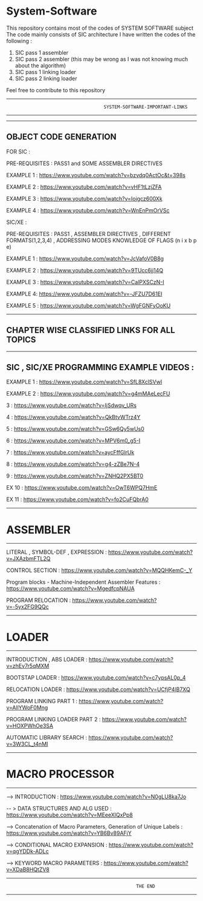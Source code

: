 # System-Software

This repository contains most of the codes of SYSTEM SOFTWARE subject 
The code mainly consists of SIC architecture 
I have written the codes of the following :
1. SIC pass 1 assembler
2. SIC pass 2 assembler (this may be wrong as I was not knowing much about the algorithm)
3. SIC pass 1 linking loader 
4. SIC pass 2 linking loader

Feel free to contribute to this repository


-------------------------------------------------------------------------------------------------------------------------------------------------------------------------------------------------------------------
										SYSTEM-SOFTWARE-IMPORTANT-LINKS
-------------------------------------------------------------------------------------------------------------------------------------------------------------------------------------------------------------------


----------------------------------------------
OBJECT CODE GENERATION
----------------------------------------------

FOR SIC :

PRE-REQUISITES : PASS1 and SOME ASSEMBLER DIRECTIVES

EXAMPLE 1 : https://www.youtube.com/watch?v=bzvdq0ActOc&t=398s

EXAMPLE 2 : https://www.youtube.com/watch?v=vHF1tLzjZFA

EXAMPLE 3 : https://www.youtube.com/watch?v=Iojgcz600Xk

EXAMPLE 4 : https://www.youtube.com/watch?v=WnEnPmOrVSc

SIC/XE : 

PRE-REQUISITES : PASS1 , ASSEMBLER DIRECTIVES , DIFFERENT FORMATS(1,2,3,4) , ADDRESSING MODES
		 KNOWLEDGE OF FLAGS (n i x b p e)

EXAMPLE 1 : https://www.youtube.com/watch?v=JcVafoV0B8g

EXAMPLE 2 : https://www.youtube.com/watch?v=9TUcc6jj14Q

EXAMPLE 3 : https://www.youtube.com/watch?v=CalPXSCzN-I

EXAMPLE 4: https://www.youtube.com/watch?v=-JFZU7D61EI

EXAMPLE 5 : https://www.youtube.com/watch?v=WgFGNFyOoKU



--------------------------------------------------
CHAPTER WISE CLASSIFIED LINKS FOR ALL TOPICS 
--------------------------------------------------


--------------------------------------------------------
SIC , SIC/XE PROGRAMMING EXAMPLE VIDEOS :
--------------------------------------------------------

EXAMPLE 1 : https://www.youtube.com/watch?v=SfL8XclSVwI

EXAMPLE 2 : https://www.youtube.com/watch?v=g4mMAeLecFU

3 : https://www.youtube.com/watch?v=IjSdwqv_URs

4 : https://www.youtube.com/watch?v=QkBtvWTrz4Y

5 : https://www.youtube.com/watch?v=GSw6Qy5wUs0

6 : https://www.youtube.com/watch?v=MPV6m0_g5-I

7 : https://www.youtube.com/watch?v=aycFffGlrUk

8 : https://www.youtube.com/watch?v=g4-zZBe7N-4

9 : https://www.youtube.com/watch?v=ZNHQ2PX5BT0

EX 10 : https://www.youtube.com/watch?v=OwT6WPQ7HmE


EX 11 : https://www.youtube.com/watch?v=fo2CuFQbrA0


--------------------------------------------------------
# ASSEMBLER 
--------------------------------------------------------

LITERAL , SYMBOL-DEF , EXPRESSION : https://www.youtube.com/watch?v=JXAzbmFTL2Q

CONTROL SECTION : https://www.youtube.com/watch?v=MQQHKemC-_Y

Program blocks - Machine-Independent Assembler Features : https://www.youtube.com/watch?v=MgedfcpNAUA

PROGRAM RELOCATION : https://www.youtube.com/watch?v=-5yx2FG9QQc


--------------------------------------------------------
# LOADER 
--------------------------------------------------------

INTRODUCTION , ABS LOADER : https://www.youtube.com/watch?v=zhEv7r5qMXM

BOOTSTAP LOADER : https://www.youtube.com/watch?v=c7ypsAL0p_4

RELOCATION LOADER : https://www.youtube.com/watch?v=UCfjP4lB7XQ

PROGRAM LINKING PART 1 : https://www.youtube.com/watch?v=AllYWoF0Mng

PROGRAM LINKING LOADER PART 2 : https://www.youtube.com/watch?v=HOXPWhOe3SA

AUTOMATIC LIBRARY SEARCH : https://www.youtube.com/watch?v=3W3CL_t4nMI


--------------------------------------------------------
# MACRO PROCESSOR 
--------------------------------------------------------

--> INTRODUCTION : https://www.youtube.com/watch?v=N0gLU8ka7Jo

-- > DATA STRUCTURES AND ALG USED : https://www.youtube.com/watch?v=MEeeXlQxPp8

--> Concatenation of Macro Parameters, Generation of Unique Labels : https://www.youtube.com/watch?v=YB6Bv89AFjY

--> CONDITIONAL MACRO EXPANSION : https://www.youtube.com/watch?v=qgYDDk-ADLc

--> KEYWORD MACRO PARAMETERS : https://www.youtube.com/watch?v=XDaB8HQtZV8


-------------------------------------------------------------------------------------------------------------------------------------------------------------------------------------------------------------------
													THE END
-------------------------------------------------------------------------------------------------------------------------------------------------------------------------------------------------------------------








	



